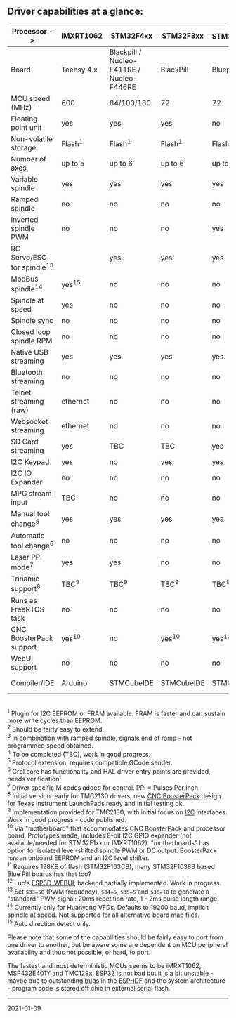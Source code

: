 ## Driver capabilities at a glance:

| Processor ->                         |[iMXRT1062](../iMXRT1062)| STM32F4xx       | STM32F3xx       |STM32F1xx<sup>11</sup>| SAM3X8E         | SAMD21          | ESP32           |MSP432           |LPC1768/1769       | TMC123        | TMC129x       | MSP432E401Y   | PSoC&nbsp;5 |MSP430F5529   |
|--------------------------------------|-----------------|-----------------|-----------------|----------------------|-----------------|-----------------|-----------------|-----------------|-------------------|---------------|---------------|---------------|-------------|--------------|
| Board                                |Teensy 4.x       |Blackpill / Nucleo-F411RE / Nucleo-F446RE| BlackPill | Bluepill| Due        | MKRZERO         |                 | LaunchPad       | Re-Arm / Bigtreetech SKR 1.3 / BTT SKR 1.4|LaunchPad|LaunchPad|LaunchPad|CY8CKIT-059|LaunchPad |
| MCU speed \(MHz\)                    | 600             | 84/100/180      | 72              | 72                   | 84              | 48              | 2x240           | 48              | 100/120           | 80            | 120           | 120           | 80          | 25 \(16 bit\)|
| Floating point unit                  | yes             | yes             | yes             | no                   | no              | no              | yes             | yes             | no                | yes           | yes           | yes           | no          | no           |
| Non-volatile storage                 |Flash<sup>1</sup>|Flash<sup>1</sup>|Flash<sup>1</sup>| Flash<sup>1</sup>    |Flash<sup>1</sup>|Flash<sup>1</sup>|Flash<sup>1</sup>|Flash<sup>1</sup>| Flash<sup>1</sup> | EEPROM        | EEPROM        | EEPROM        | EEPROM      |no<sup>1</sup>|
| Number of axes                       | up to 5         | up to 6         | up to 6         | up to 6              | up to 6         | 3               | 3               | 3               | up to 5           | 3             | up to 6       | up to 6       |3<sup>2</sup>| 3            |
| Variable spindle                     | yes             | yes             | yes             | yes                  | yes             | yes             | yes             | yes             | yes               | yes           | yes           | yes           | yes         | yes          |
| Ramped spindle                       | no              | no              | no              | no                   | no              | no              | yes             | no              | no                | yes           | yes           | yes           | no          | no           |
| Inverted spindle PWM                 | no              | no              | no              | yes                  | no              | no              | yes             | yes             | no                | yes           | yes           | yes           | no          | yes          |
| RC Servo/ESC for spindle<sup>13</sup>|                 | yes             | yes             | yes                  | yes             | yes             | yes             | yes             | yes               | yes           | yes           | yes           | no          | yes          |
| ModBus spindle<sup>14</sup>          | yes<sup>15</sup>| no              | no              | no                   | no              | no              | yes             | yes<sup>15</sup>| no                | no            | no            | no            | no          | no           |
| Spindle at speed                     | yes             | no              | no              | no                   | no              | no              | no              | yes<sup>3</sup> | no                | no            | no            | no            | no          | no           |
| Spindle sync                         | no              | no              | no              | no                   | no              | no              | no              | no              | no                | no            | no            | no            | no          | no           |
| Closed loop spindle RPM              | no              | no              | no              | no                   | no              | no              | no              | no              | no                | no            | no            | no            | no          | no           |
| Native USB streaming                 | yes             | yes             | yes             | yes                  | yes             | yes             | no              | no              | yes               | no            | no            | no            | no          | no           |
| Bluetooth streaming                  | no              | no              | no              | no                   | no              | no              | yes             | no              | no                | no            | no            | no            | no          | no           |
| Telnet streaming \(raw\)             | ethernet        | no              | no              | no                   | no              | no              | wifi            | no              | no                | no            | ethernet      | ethernet      | no          | no           |
| Websocket streaming                  | ethernet        | no              | no              | no                   | no              | no              | wifi            | no              | no                | no            | ethernet      | ethernet      | no          | no           |
| SD Card streaming                    | yes             | TBC             | TBC             | yes                  | no              | yes             | yes             | no              | yes               | yes           | no            | no            | no          | no           |
| I2C Keypad                           | yes             | no              | yes             | yes                  | no              | yes             | yes             | yes             | no                | yes           | no            | no            | yes         | no           |
| I2C IO Expander                      | no              | no              | no              | no                   | no              | yes             | yes             | no              | no                | no            | no            | no            | no          | no           |
| MPG stream input                     | TBC             | no              | no              | no                   | no              | no              | no              | yes             | no                | yes           | yes           | yes           | no          | no           |
| Manual tool change<sup>5</sup>       | yes             | yes             | yes             | yes                  | yes             | yes             | yes             | yes             | yes               | yes           | yes           | yes           | yes         | no           |
| Automatic tool change<sup>6</sup>    | no              | no              | no              | no                   | no              | no              | no              | planned         | no                | no            | no            | no            | no          | no           |
| Laser PPI mode<sup>7</sup>           | yes             | yes             | no              | no                   | no              | no              | no              | no              | no                | yes           | no            | no            | no          | no           |
| Trinamic support<sup>8</sup>         | TBC<sup>9</sup> | TBC<sup>9</sup> | TBC<sup>9</sup> | TBC<sup>9</sup>      | TBC<sup>9</sup> | TBC<sup>9</sup> | TBC<sup>9</sup> | TBC<sup>9</sup> | no                |TBC<sup>9</sup>|TBC<sup>9</sup>|TBC<sup>9</sup>| no          | no           |
| Runs as FreeRTOS task                | no              | no              | no              | no                   | no              | no              | yes             | no              | no                | no            | no            | option        | no          | no           |
| CNC BoosterPack support              | yes<sup>10</sup>| no              | yes<sup>10</sup>| yes<sup>10</sup>     | no              | yes<sup>10</sup>| yes<sup>10</sup>| 1               | no                | 1             | 2             | 2             | no          | 1            |
| WebUI support                        | no              | no              | no              | no                   | no              | no              | yes<sup>12</sup>| no              | no                | no            | no            | no            | no          | no           |
| Compiler/IDE                         | Arduino         | STMCubeIDE      | STMCubeIDE      | STMCubeIDE           | Arduino         | Arduino         | ESP IDF         | CCS             | MCUExpresso       | CCS           | CCS           | CCS           | PSOC Creator| CCS          |

<br><sup>1</sup> Plugin for I2C EEPROM or FRAM available. FRAM is faster and can sustain more write cycles than EEPROM.
<br><sup>2</sup> Should be fairly easy to extend.
<br><sup>3</sup> In combination with ramped spindle, signals end of ramp - not programmed speed obtained.
<br><sup>4</sup> To be completed \(TBC\), work in good progress.
<br><sup>5</sup> Protocol extension, requires compatible GCode sender.
<br><sup>6</sup> Grbl core has functionality and HAL driver entry points are provided, needs verification!
<br><sup>7</sup> Driver specific M codes added for control. PPI = Pulses Per Inch.
<br><sup>8</sup> Initial version ready for TMC2130 drivers, new [CNC BoosterPack](https://github.com/terjeio/CNC_Boosterpack) design for Texas Instrument LaunchPads ready and initial testing ok.
<br><sup>9</sup> Implementation provided for TMC2130, with initial focus on [I2C](https://github.com/terjeio/Trinamic_TMC2130_I2C_SPI_Bridge) interfaces. Work in good progress - code published.
<br><sup>10</sup> Via "motherboard" that accommodates [CNC BoosterPack](https://github.com/terjeio/CNC_Boosterpack) and processor board. Prototypes made, includes 8-bit I2C GPIO expander \(not available/needed for STM32F1xx or IMXRT1062\). "motherboards" has option for isolated level-shifted spindle PWM or DC output.  BoosterPack has an onboard EEPROM and an I2C level shifter.
<br><sup>11</sup> Requires 128KB of flash \(STM32F103CB\), many STM32F1038B based Blue Pill boards has that too? 
<br><sup>12</sup> Luc's [ESP3D-WEBUI](https://github.com/luc-github/ESP3D-webui), backend partially implemented. Work in progress. 
<br><sup>13</sup> Set `$33=50` (PWM frequency), `$34=5`, `$35=5` and `$36=10` to generate a "standard" PWM signal: 20ms repetition rate, 1 - 2ms pulse length range. 
<br><sup>14</sup> Currently only for Huanyang VFDs. Defaults to 19200 baud, implicit spindle at speed. Not supported for all alternative board map files. 
<br><sup>15</sup> Auto direction detect only. 

Please note that some of the capabilities should be fairly easy to port from one driver to another, but be aware some are dependent on MCU peripheral availability and thus not possible, or hard, to port.

The fastest and most deterministic MCUs seems to be iMRXT1062, MSP432E401Y and TMC129x, ESP32 is not bad but it is a bit unstable - maybe due to outstanding [bugs](https://github.com/espressif/esp-idf/issues) in the [ESP-IDF](https://github.com/espressif/esp-idf) and the system architecture - program code is stored off chip in external serial flash.

---
2021-01-09
